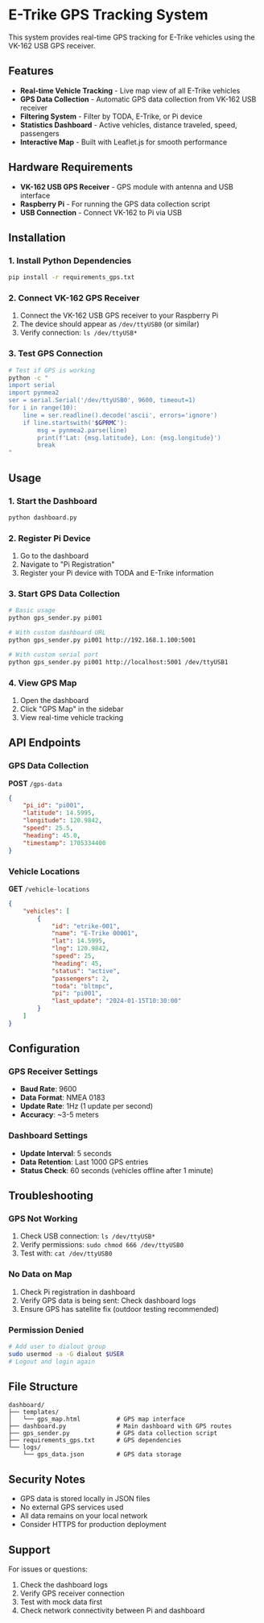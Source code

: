 # E-Trike GPS Tracking System

This system provides real-time GPS tracking for E-Trike vehicles using the VK-162 USB GPS receiver.

## Features

- **Real-time Vehicle Tracking** - Live map view of all E-Trike vehicles
- **GPS Data Collection** - Automatic GPS data collection from VK-162 USB receiver
- **Filtering System** - Filter by TODA, E-Trike, or Pi device
- **Statistics Dashboard** - Active vehicles, distance traveled, speed, passengers
- **Interactive Map** - Built with Leaflet.js for smooth performance

## Hardware Requirements

- **VK-162 USB GPS Receiver** - GPS module with antenna and USB interface
- **Raspberry Pi** - For running the GPS data collection script
- **USB Connection** - Connect VK-162 to Pi via USB

## Installation

### 1. Install Python Dependencies

```bash
pip install -r requirements_gps.txt
```

### 2. Connect VK-162 GPS Receiver

1. Connect the VK-162 USB GPS receiver to your Raspberry Pi
2. The device should appear as `/dev/ttyUSB0` (or similar)
3. Verify connection: `ls /dev/ttyUSB*`

### 3. Test GPS Connection

```bash
# Test if GPS is working
python -c "
import serial
import pynmea2
ser = serial.Serial('/dev/ttyUSB0', 9600, timeout=1)
for i in range(10):
    line = ser.readline().decode('ascii', errors='ignore')
    if line.startswith('$GPRMC'):
        msg = pynmea2.parse(line)
        print(f'Lat: {msg.latitude}, Lon: {msg.longitude}')
        break
"
```

## Usage

### 1. Start the Dashboard

```bash
python dashboard.py
```

### 2. Register Pi Device

1. Go to the dashboard
2. Navigate to "Pi Registration"
3. Register your Pi device with TODA and E-Trike information

### 3. Start GPS Data Collection

```bash
# Basic usage
python gps_sender.py pi001

# With custom dashboard URL
python gps_sender.py pi001 http://192.168.1.100:5001

# With custom serial port
python gps_sender.py pi001 http://localhost:5001 /dev/ttyUSB1
```

### 4. View GPS Map

1. Open the dashboard
2. Click "GPS Map" in the sidebar
3. View real-time vehicle tracking

## API Endpoints

### GPS Data Collection

**POST** `/gps-data`
```json
{
    "pi_id": "pi001",
    "latitude": 14.5995,
    "longitude": 120.9842,
    "speed": 25.5,
    "heading": 45.0,
    "timestamp": 1705334400
}
```

### Vehicle Locations

**GET** `/vehicle-locations`
```json
{
    "vehicles": [
        {
            "id": "etrike-001",
            "name": "E-Trike 00001",
            "lat": 14.5995,
            "lng": 120.9842,
            "speed": 25,
            "heading": 45,
            "status": "active",
            "passengers": 2,
            "toda": "bltmpc",
            "pi": "pi001",
            "last_update": "2024-01-15T10:30:00"
        }
    ]
}
```

## Configuration

### GPS Receiver Settings

- **Baud Rate**: 9600
- **Data Format**: NMEA 0183
- **Update Rate**: 1Hz (1 update per second)
- **Accuracy**: ~3-5 meters

### Dashboard Settings

- **Update Interval**: 5 seconds
- **Data Retention**: Last 1000 GPS entries
- **Status Check**: 60 seconds (vehicles offline after 1 minute)

## Troubleshooting

### GPS Not Working

1. Check USB connection: `ls /dev/ttyUSB*`
2. Verify permissions: `sudo chmod 666 /dev/ttyUSB0`
3. Test with: `cat /dev/ttyUSB0`

### No Data on Map

1. Check Pi registration in dashboard
2. Verify GPS data is being sent: Check dashboard logs
3. Ensure GPS has satellite fix (outdoor testing recommended)

### Permission Denied

```bash
# Add user to dialout group
sudo usermod -a -G dialout $USER
# Logout and login again
```

## File Structure

```
dashboard/
├── templates/
│   └── gps_map.html          # GPS map interface
├── dashboard.py              # Main dashboard with GPS routes
├── gps_sender.py             # GPS data collection script
├── requirements_gps.txt      # GPS dependencies
└── logs/
    └── gps_data.json         # GPS data storage
```

## Security Notes

- GPS data is stored locally in JSON files
- No external GPS services used
- All data remains on your local network
- Consider HTTPS for production deployment

## Support

For issues or questions:
1. Check the dashboard logs
2. Verify GPS receiver connection
3. Test with mock data first
4. Check network connectivity between Pi and dashboard
